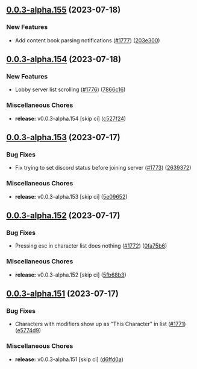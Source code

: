 ## [0.0.3-alpha.155](https://github.com/Wynntils/Artemis/compare/v0.0.3-alpha.154...v0.0.3-alpha.155) (2023-07-18)


### New Features

* Add content book parsing notifications ([#1777](https://github.com/Wynntils/Artemis/issues/1777)) ([203e300](https://github.com/Wynntils/Artemis/commit/203e300f4c3b6fed571a3bab711eec2c5b1cbb89))

## [0.0.3-alpha.154](https://github.com/Wynntils/Artemis/compare/v0.0.3-alpha.153...v0.0.3-alpha.154) (2023-07-18)


### New Features

* Lobby server list scrolling ([#1776](https://github.com/Wynntils/Artemis/issues/1776)) ([7866c16](https://github.com/Wynntils/Artemis/commit/7866c163cca85cf3f1993dea2e322a9db31119d8))


### Miscellaneous Chores

* **release:** v0.0.3-alpha.154 [skip ci] ([c527f24](https://github.com/Wynntils/Artemis/commit/c527f24de4aacef46574709cf9307f9fd7f2cf8d))

## [0.0.3-alpha.153](https://github.com/Wynntils/Artemis/compare/v0.0.3-alpha.152...v0.0.3-alpha.153) (2023-07-17)


### Bug Fixes

* Fix trying to set discord status before joining server ([#1773](https://github.com/Wynntils/Artemis/issues/1773)) ([2639372](https://github.com/Wynntils/Artemis/commit/263937258e37419890b6d85c804572edff5f768a))


### Miscellaneous Chores

* **release:** v0.0.3-alpha.153 [skip ci] ([5e09652](https://github.com/Wynntils/Artemis/commit/5e0965287a2fe516934e5c3bd92fadcc60e9a6cb))

## [0.0.3-alpha.152](https://github.com/Wynntils/Artemis/compare/v0.0.3-alpha.151...v0.0.3-alpha.152) (2023-07-17)


### Bug Fixes

* Pressing esc in character list does nothing ([#1772](https://github.com/Wynntils/Artemis/issues/1772)) ([0fa75b6](https://github.com/Wynntils/Artemis/commit/0fa75b647c0aab2b9e5f6b66c52cdde40921bc79))


### Miscellaneous Chores

* **release:** v0.0.3-alpha.152 [skip ci] ([5fb68b3](https://github.com/Wynntils/Artemis/commit/5fb68b346c5fc6c30ba4c1842d71b2888966cd54))

## [0.0.3-alpha.151](https://github.com/Wynntils/Artemis/compare/v0.0.3-alpha.150...v0.0.3-alpha.151) (2023-07-17)


### Bug Fixes

* Characters with modifiers show up as "This Character" in list ([#1771](https://github.com/Wynntils/Artemis/issues/1771)) ([e5774d9](https://github.com/Wynntils/Artemis/commit/e5774d9685307e8ff5a136eef4a7e59ad4a345ca))


### Miscellaneous Chores

* **release:** v0.0.3-alpha.151 [skip ci] ([d6ffd0a](https://github.com/Wynntils/Artemis/commit/d6ffd0a57895960c9407d8e5fea16c854be28386))

